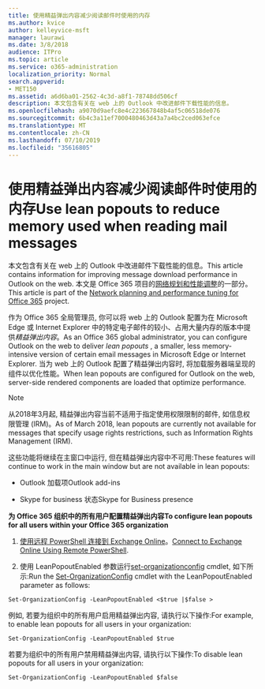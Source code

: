 ```yaml
---
title: 使用精益弹出内容减少阅读邮件时使用的内存
ms.author: kvice
author: kelleyvice-msft
manager: laurawi
ms.date: 3/8/2018
audience: ITPro
ms.topic: article
ms.service: o365-administration
localization_priority: Normal
search.appverid:
- MET150
ms.assetid: a6d6ba01-2562-4c3d-a8f1-78748dd506cf
description: 本文包含有关在 web 上的 Outlook 中改进邮件下载性能的信息。
ms.openlocfilehash: a9070d9aefc8e4c223667848b4af5c06518de076
ms.sourcegitcommit: 6b4c3a11ef7000480463d43a7a4bc2ced063efce
ms.translationtype: MT
ms.contentlocale: zh-CN
ms.lasthandoff: 07/10/2019
ms.locfileid: "35616805"
---
```

# <a name="use-lean-popouts-to-reduce-memory-used-when-reading-mail-messages"></a><span data-ttu-id="53657-103">使用精益弹出内容减少阅读邮件时使用的内存</span><span class="sxs-lookup"><span data-stu-id="53657-103">Use lean popouts to reduce memory used when reading mail messages</span></span>

<span data-ttu-id="53657-104">本文包含有关在 web 上的 Outlook 中改进邮件下载性能的信息。</span><span class="sxs-lookup"><span data-stu-id="53657-104">This article contains information for improving message download performance in Outlook on the web.</span></span> <span data-ttu-id="53657-105">本文是 Office 365 项目的[网络规划和性能调整](https://aka.ms/tune)的一部分。</span><span class="sxs-lookup"><span data-stu-id="53657-105">This article is part of the [Network planning and performance tuning for Office 365](https://aka.ms/tune) project.</span></span>
   
<span data-ttu-id="53657-106">作为 Office 365 全局管理员, 你可以将 web 上的 Outlook 配置为在 Microsoft Edge 或 Internet Explorer 中的特定电子邮件的较小、占用大量内存的版本中提供*精益弹出内容*。</span><span class="sxs-lookup"><span data-stu-id="53657-106">As an Office 365 global administrator, you can configure Outlook on the web to deliver  *lean popouts*  , a smaller, less memory-intensive version of certain email messages in Microsoft Edge or Internet Explorer.</span></span> <span data-ttu-id="53657-107">当为 web 上的 Outlook 配置了精益弹出内容时, 将加载服务器端呈现的组件以优化性能。</span><span class="sxs-lookup"><span data-stu-id="53657-107">When lean popouts are configured for Outlook on the web, server-side rendered components are loaded that optimize performance.</span></span> 
  
> [!NOTE]
> <span data-ttu-id="53657-108">从2018年3月起, 精益弹出内容当前不适用于指定使用权限限制的邮件, 如信息权限管理 (IRM)。</span><span class="sxs-lookup"><span data-stu-id="53657-108">As of March 2018, lean popouts are currently not available for messages that specify usage rights restrictions, such as Information Rights Management (IRM).</span></span> 
  
<span data-ttu-id="53657-109">这些功能将继续在主窗口中运行, 但在精益弹出内容中不可用:</span><span class="sxs-lookup"><span data-stu-id="53657-109">These features will continue to work in the main window but are not available in lean popouts:</span></span>
  
- <span data-ttu-id="53657-110">Outlook 加载项</span><span class="sxs-lookup"><span data-stu-id="53657-110">Outlook add-ins</span></span>
    
- <span data-ttu-id="53657-111">Skype for business 状态</span><span class="sxs-lookup"><span data-stu-id="53657-111">Skype for Business presence</span></span>
    
 <span data-ttu-id="53657-112">**为 Office 365 组织中的所有用户配置精益弹出内容**</span><span class="sxs-lookup"><span data-stu-id="53657-112">**To configure lean popouts for all users within your Office 365 organization**</span></span>
  
1. <span data-ttu-id="53657-113">[使用远程 PowerShell 连接到 Exchange Online](http://technet.microsoft.com/library/jj984289%28v=exchg.150%29.aspx )。</span><span class="sxs-lookup"><span data-stu-id="53657-113">[Connect to Exchange Online Using Remote PowerShell](http://technet.microsoft.com/library/jj984289%28v=exchg.150%29.aspx ).</span></span>
    
2. <span data-ttu-id="53657-114">使用 LeanPopoutEnabled 参数运行[set-organizationconfig](https://technet.microsoft.com/library/aa997443%28v=exchg.160%29.aspx) cmdlet, 如下所示:</span><span class="sxs-lookup"><span data-stu-id="53657-114">Run the [Set-OrganizationConfig](https://technet.microsoft.com/library/aa997443%28v=exchg.160%29.aspx) cmdlet with the LeanPopoutEnabled parameter as follows:</span></span> 
    
  ```
  Set-OrganizationConfig -LeanPopoutEnabled <$true |$false >
  ```

  <span data-ttu-id="53657-115">例如, 若要为组织中的所有用户启用精益弹出内容, 请执行以下操作:</span><span class="sxs-lookup"><span data-stu-id="53657-115">For example, to enable lean popouts for all users in your organization:</span></span>
    
  ```
  Set-OrganizationConfig -LeanPopoutEnabled $true
  ```

  <span data-ttu-id="53657-116">若要为组织中的所有用户禁用精益弹出内容, 请执行以下操作:</span><span class="sxs-lookup"><span data-stu-id="53657-116">To disable lean popouts for all users in your organization:</span></span>
    
  ```
  Set-OrganizationConfig -LeanPopoutEnabled $false
  ```


